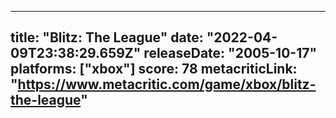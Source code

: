 
---
title: "Blitz: The League"
date: "2022-04-09T23:38:29.659Z"
releaseDate: "2005-10-17"
platforms: ["xbox"]
score: 78
metacriticLink: "https://www.metacritic.com/game/xbox/blitz-the-league"
---
